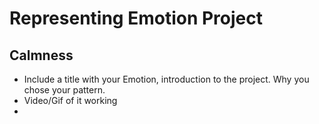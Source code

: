# Representing Emotion Project
## Calmness 

- Include a title with your Emotion, introduction to the project. Why you chose your pattern.
- Video/Gif of it working
- 
